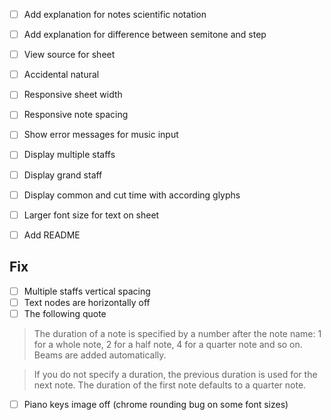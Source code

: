 
- [ ] Add explanation for notes scientific notation
- [ ] Add explanation for difference between semitone and step
- [ ] View source for sheet
- [ ] Accidental natural
- [ ] Responsive sheet width
- [ ] Responsive note spacing
- [ ] Show error messages for music input
- [ ] Display multiple staffs
- [ ] Display grand staff
- [ ] Display common and cut time with according glyphs
- [ ] Larger font size for text on sheet

- [ ] Add README

## Fix

- [ ] Multiple staffs vertical spacing
- [ ] Text nodes are horizontally off
- [ ] The following quote

> The duration of a note is specified by a number after the note name: 1 for a whole note, 2 for a half note, 4 for a quarter note and so on. Beams are added automatically.

> If you do not specify a duration, the previous duration is used for the next note. The duration of the first note defaults to a quarter note.

- [ ] Piano keys image off (chrome rounding bug on some font sizes)
